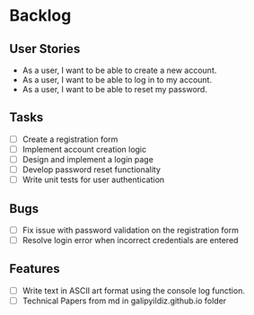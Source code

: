 # Backlog

## User Stories

- As a user, I want to be able to create a new account.
- As a user, I want to be able to log in to my account.
- As a user, I want to be able to reset my password.

## Tasks
- [ ] Create a registration form
- [ ] Implement account creation logic
- [ ] Design and implement a login page
- [ ] Develop password reset functionality
- [ ] Write unit tests for user authentication

## Bugs

- [ ] Fix issue with password validation on the registration form
- [ ] Resolve login error when incorrect credentials are entered

## Features

- [ ] Write text in ASCII art format using the console log function.
- [ ] Technical Papers from md in galipyildiz.github.io folder
